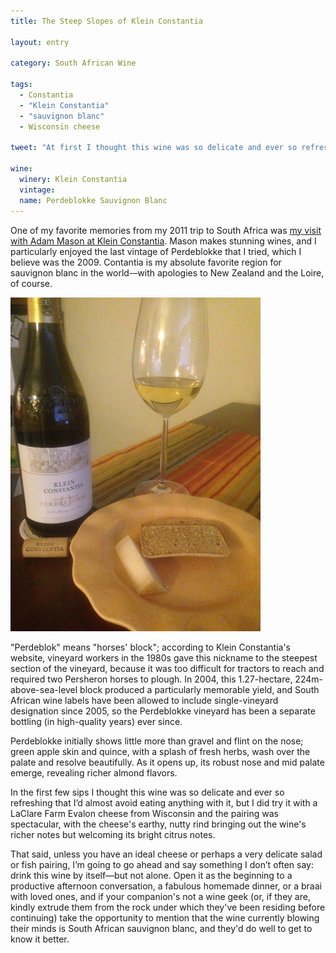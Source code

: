 ```yaml
---
title: The Steep Slopes of Klein Constantia

layout: entry

category: South African Wine

tags:
  - Constantia
  - "Klein Constantia"
  - "sauvignon blanc"
  - Wisconsin cheese

tweet: "At first I thought this wine was so delicate and ever so refreshing that I’d almost avoid eating anything with it."

wine:
  winery: Klein Constantia 
  vintage: 
  name: Perdeblokke Sauvignon Blanc
---
```


One of my favorite memories from my 2011 trip to South Africa was [my visit with Adam Mason at Klein Constantia](http://stellenbauchery.com/blog/03-17-2011/Getting-Swoony-In-Constantia.html). Mason makes stunning wines, and I particularly enjoyed the last vintage of Perdeblokke that I tried, which I believe was the 2009. Contantia is my absolute favorite region for sauvignon blanc in the world-–with apologies to New Zealand and the Loire, of course. 

![Klein Constantia Perdeblokke](/photos/kcperdeblokke.jpg "Klein Constantia Perdeblokke 2011 sauvignon blanc with LaClare Farm Evalon cheese")

"Perdeblok" means "horses' block"; according to Klein Constantia's website, vineyard workers in the 1980s gave this nickname to the steepest section of the vineyard, because it was too difficult for tractors to reach and required two Persheron horses to plough. In 2004, this 1.27-hectare, 224m-above-sea-level block produced a particularly memorable yield, and South African wine labels have been allowed to include single-vineyard designation since 2005, so the Perdeblokke vineyard has been a separate bottling (in high-quality years) ever since. 

Perdeblokke initially shows little more than gravel and flint on the nose; green apple skin and quince, with a splash of fresh herbs, wash over the palate and resolve beautifully. As it opens up, its robust nose and mid palate emerge, revealing richer almond flavors. 

In the first few sips I thought this wine was so delicate and ever so refreshing that I’d almost avoid eating anything with it, but I did try it with a LaClare Farm Evalon cheese from Wisconsin and the pairing was spectacular, with the cheese's earthy, nutty rind bringing out the wine's richer notes but welcoming its bright citrus notes. 

That said, unless you have an ideal cheese or perhaps a very delicate salad or fish pairing, I’m going to go ahead and say something I don’t often say: drink this wine by itself––but not alone. Open it as the beginning to a productive afternoon conversation, a fabulous homemade dinner, or a braai with loved ones, and if your companion's not a wine geek (or, if they are, kindly extrude them from the rock under which they've been residing before continuing) take the opportunity to mention that the wine currently blowing their minds is South African sauvignon blanc, and they'd do well to get to know it better. 